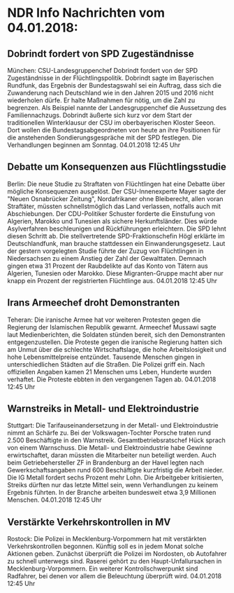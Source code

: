 # NDR Info Nachrichten vom 04.01.2018:


## Dobrindt fordert von SPD Zugeständnisse
München: CSU-Landesgruppenchef Dobrindt fordert von der SPD Zugeständnisse in der Flüchtlingspolitik. Dobrindt sagte im Bayerischen Rundfunk, das Ergebnis der Bundestagswahl sei ein Auftrag, dass sich die Zuwanderung nach Deutschland wie in den Jahren 2015 und 2016 nicht wiederholen dürfe. Er halte Maßnahmen für nötig, um die Zahl zu begrenzen. Als Beispiel nannte der Landesgruppenchef die Aussetzung des Familiennachzugs. Dobrindt äußerte sich kurz vor dem Start der traditionellen Winterklausur der CSU im oberbayerischen Kloster Seeon. Dort wollen die Bundestagsabgeordneten von heute an ihre Positionen für die anstehenden Sondierungsgespräche mit der SPD festlegen. Die Verhandlungen beginnen am Sonntag. 04.01.2018 12:45 Uhr 

## Debatte um Konsequenzen aus Flüchtlingsstudie
Berlin:      Die neue Studie zu Straftaten von Flüchtlingen hat eine Debatte über mögliche Konsequenzen ausgelöst. Der CSU-Innenexperte Mayer sagte der "Neuen Osnabrücker Zeitung", Nordafrikaner ohne Bleiberecht, allen voran Straftäter, müssten schnellstmöglich das Land verlassen, notfalls auch mit Abschiebungen. Der CDU-Politiker Schuster forderte die Einstufung von Algerien, Marokko und Tunesien als sichere Herkunftsländer. Dies würde Asylverfahren beschleunigen und Rückführungen erleichtern. Die SPD lehnt diesen Schritt ab. Die stellvertretende SPD-Fraktionschefin Högl erklärte im Deutschlandfunk, man brauche stattdessen ein Einwanderungsgesetz. Laut der gestern vorgelegten Studie führte der Zuzug von Flüchtlingen in Niedersachsen zu einem Anstieg der Zahl der Gewalttaten. Demnach gingen etwa 31 Prozent der Raubdelikte auf das Konto von Tätern aus Algerien, Tunesien oder Marokko. Diese Migranten-Gruppe macht aber nur knapp ein Prozent der registrierten Flüchtlinge aus. 04.01.2018 12:45 Uhr 

## Irans Armeechef droht Demonstranten
Teheran: Die iranische Armee hat vor weiteren Protesten gegen die Regierung der Islamischen Republik gewarnt. Armeechef Mussawi sagte laut Medienberichten, die Soldaten stünden bereit, sich den Demonstranten entgegenzustellen. Die Proteste gegen die iranische Regierung hatten sich am Unmut über die schlechte Wirtschaftslage, die hohe Arbeitslosigkeit und hohe Lebensmittelpreise entzündet. Tausende Menschen gingen in unterschiedlichen Städten auf die Straßen. Die Polizei griff ein. Nach offiziellen Angaben kamen 21 Menschen ums Leben, Hunderte wurden verhaftet. Die Proteste ebbten in den vergangenen Tagen ab. 04.01.2018 12:45 Uhr 

## Warnstreiks in Metall- und Elektroindustrie
Stuttgart: Die Tarifauseinandersetzung in der Metall- und Elektroindustrie nimmt an Schärfe zu. Bei der Volkswagen-Tochter Porsche traten rund 2.500 Beschäftigte in den Warnstreik. Gesamtbetriebsratschef Hück sprach von einem Warnschuss. Die Metall- und Elektroindustrie habe Gewinne erwirtschaftet, daran müssten die Mitarbeiter nun beteiligt werden. Auch beim Getriebehersteller ZF in Brandenburg an der Havel legten nach Gewerkschaftsangaben rund 600 Beschäftigte kurzfristig die Arbeit nieder. Die IG Metall fordert sechs Prozent mehr Lohn. Die Arbeitgeber kritisierten, Streiks dürften nur das letzte Mittel sein, wenn Verhandlungen zu keinem Ergebnis führten. In der Branche arbeiten bundesweit etwa 3,9 Millionen Menschen. 04.01.2018 12:45 Uhr 

## Verstärkte Verkehrskontrollen in MV
Rostock:	Die Polizei in Mecklenburg-Vorpommern hat mit verstärkten Verkehrskontrollen begonnen. Künftig soll es in jedem Monat solche Aktionen geben. Zunächst überprüft die Polizei im Nordosten, ob Autofahrer zu schnell unterwegs sind. Raserei gehört zu den Haupt-Unfallursachen in Mecklenburg-Vorpommern. Ein weiterer Kontrollschwerpunkt sind Radfahrer, bei denen vor allem die Beleuchtung überprüft wird. 04.01.2018 12:45 Uhr 
